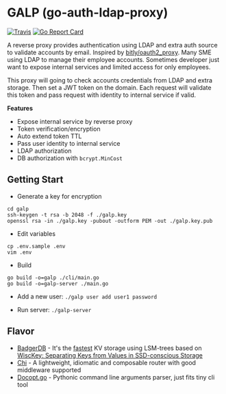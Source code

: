 # GALP (go-auth-ldap-proxy)

[![Travis](https://travis-ci.org/festum/galp.svg?branch=master)](https://travis-ci.org/festum/galp) [![Go Report Card](https://goreportcard.com/badge/github.com/festum/galp)](https://goreportcard.com/report/github.com/festum/galp)

A reverse proxy provides authentication using LDAP and extra auth source to validate accounts by email. Inspired by [bitly/oauth2_proxy](https://github.com/bitly/oauth2_proxy).
Many SME using LDAP to manage their employee accounts. Sometimes developer just want to expose internal services and limited access for only employees.

This proxy will going to check accounts credentials from LDAP and extra storage. Then set a JWT token on the domain.
Each request will validate this token and pass request with identity to internal service if valid.

**Features**

- Expose internal service by reverse proxy
- Token verification/encryption
- Auto extend token TTL
- Pass user identity to internal service
- LDAP authorization
- DB authorization with `bcrypt.MinCost`

## Getting Start

- Generate a key for encryption

```
cd galp
ssh-keygen -t rsa -b 2048 -f ./galp.key
openssl rsa -in ./galp.key -pubout -outform PEM -out ./galp.key.pub
```

- Edit variables

```
cp .env.sample .env
vim .env
```

- Build
```
go build -o=galp ./cli/main.go
go build -o=galp-server ./main.go
```

- Add a new user: `./galp user add user1 password`

- Run server: `./galp-server`



## Flavor

- [BadgerDB](https://github.com/dgraph-io/badger) - It's the [fastest](https://blog.dgraph.io/post/badger/) KV storage using LSM-trees based on [WiscKey: Separating Keys from Values in SSD-conscious Storage](https://www.usenix.org/system/files/conference/fast16/fast16-papers-lu.pdf)
- [Chi](https://github.com/go-chi/chi) - A lightweight, idiomatic and composable router with good middleware supported
- [Docopt.go](https://github.com/docopt/docopt.go) - Pythonic command line arguments parser, just fits tiny cli tool
